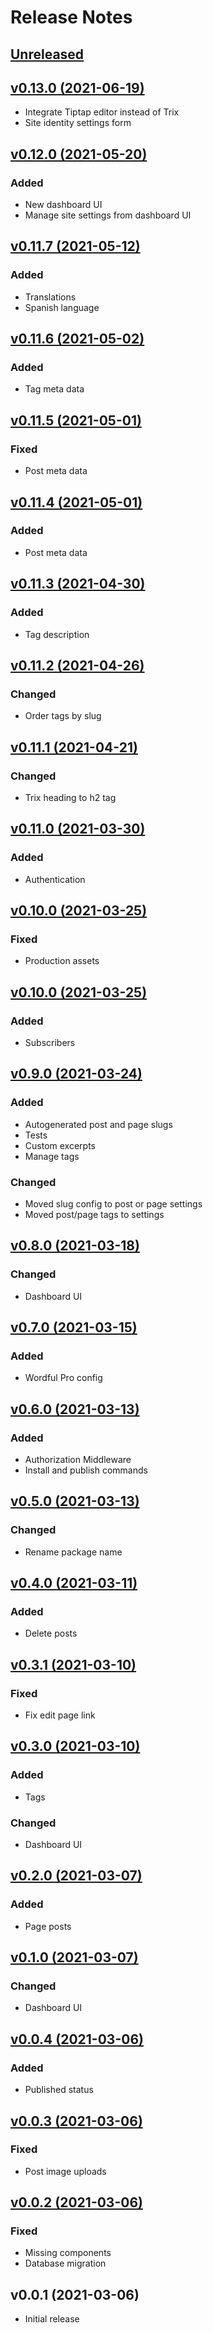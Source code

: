# Release Notes

## [Unreleased](https://github.com/radiocubito/laravel-wordful/compare/v0.13.0...main)

## [v0.13.0 (2021-06-19)](https://github.com/radiocubito/laravel-wordful/compare/v0.12.0...v0.13.0)

- Integrate Tiptap editor instead of Trix
- Site identity settings form

## [v0.12.0 (2021-05-20)](https://github.com/radiocubito/laravel-wordful/compare/v0.11.7...v0.12.0)

### Added

- New dashboard UI
- Manage site settings from dashboard UI

## [v0.11.7 (2021-05-12)](https://github.com/radiocubito/laravel-wordful/compare/v0.11.6...v0.11.7)

### Added

- Translations
- Spanish language

## [v0.11.6 (2021-05-02)](https://github.com/radiocubito/laravel-wordful/compare/v0.11.5...v0.11.6)

### Added

- Tag meta data

## [v0.11.5 (2021-05-01)](https://github.com/radiocubito/laravel-wordful/compare/v0.11.4...v0.11.5)

### Fixed

- Post meta data

## [v0.11.4 (2021-05-01)](https://github.com/radiocubito/laravel-wordful/compare/v0.11.3...v0.11.4)

### Added

- Post meta data

## [v0.11.3 (2021-04-30)](https://github.com/radiocubito/laravel-wordful/compare/v0.11.2...v0.11.3)

### Added

- Tag description

## [v0.11.2 (2021-04-26)](https://github.com/radiocubito/laravel-wordful/compare/v0.11.1...v0.11.2)

### Changed

- Order tags by slug

## [v0.11.1 (2021-04-21)](https://github.com/radiocubito/laravel-wordful/compare/v0.11.0...v0.11.1)

### Changed

- Trix heading to h2 tag

## [v0.11.0 (2021-03-30)](https://github.com/radiocubito/laravel-wordful/compare/v0.10.1...v0.11.0)

### Added

- Authentication

## [v0.10.0 (2021-03-25)](https://github.com/radiocubito/laravel-wordful/compare/v0.10.0...v0.10.1)

### Fixed

- Production assets

## [v0.10.0 (2021-03-25)](https://github.com/radiocubito/laravel-wordful/compare/v0.9.0...v0.10.0)

### Added

- Subscribers

## [v0.9.0 (2021-03-24)](https://github.com/radiocubito/laravel-wordful/compare/v0.8.0...v0.9.0)

### Added

- Autogenerated post and page slugs
- Tests
- Custom excerpts
- Manage tags

### Changed

- Moved slug config to post or page settings
- Moved post/page tags to settings

## [v0.8.0 (2021-03-18)](https://github.com/radiocubito/laravel-wordful/compare/v0.7.0...v0.8.0)

### Changed

- Dashboard UI

## [v0.7.0 (2021-03-15)](https://github.com/radiocubito/laravel-wordful/compare/v0.6.0...v0.7.0)

### Added

- Wordful Pro config

## [v0.6.0 (2021-03-13)](https://github.com/radiocubito/laravel-wordful/compare/v0.5.0...v0.6.0)

### Added

- Authorization Middleware
- Install and publish commands

## [v0.5.0 (2021-03-13)](https://github.com/radiocubito/laravel-wordful/compare/v0.4.0...v0.5.0)

### Changed

- Rename package name

## [v0.4.0 (2021-03-11)](https://github.com/radiocubito/laravel-wordful/compare/v0.3.1...v0.4.0)

### Added

- Delete posts

## [v0.3.1 (2021-03-10)](https://github.com/radiocubito/laravel-wordful/compare/v0.3.0...v0.3.1)

### Fixed

- Fix edit page link

## [v0.3.0 (2021-03-10)](https://github.com/radiocubito/laravel-wordful/compare/v0.2.0...v0.3.0)

### Added

- Tags

### Changed

- Dashboard UI

## [v0.2.0 (2021-03-07)](https://github.com/radiocubito/laravel-wordful/compare/v0.1.0...v0.2.0)

### Added

- Page posts

## [v0.1.0 (2021-03-07)](https://github.com/radiocubito/laravel-wordful/compare/v0.0.4...v0.1.0)

### Changed

- Dashboard UI

## [v0.0.4 (2021-03-06)](https://github.com/radiocubito/laravel-wordful/compare/v0.0.3...v0.0.4)

### Added

- Published status

## [v0.0.3 (2021-03-06)](https://github.com/radiocubito/laravel-wordful/compare/v0.0.2...v0.0.3)

### Fixed

- Post image uploads

## [v0.0.2 (2021-03-06)](https://github.com/radiocubito/laravel-wordful/compare/v0.0.1...v0.0.2)

### Fixed

- Missing components
- Database migration

## v0.0.1 (2021-03-06)

- Initial release
